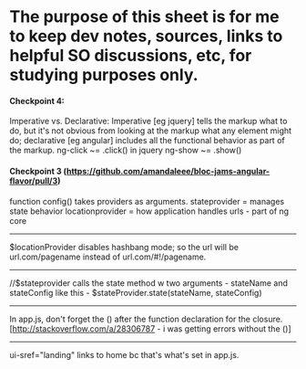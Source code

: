 # The purpose of this sheet is for me to keep dev notes, sources, links to helpful SO discussions, etc, for studying purposes only. 

#### Checkpoint 4: 

Imperative vs. Declarative: Imperative [eg jquery] tells the markup what to do, but it's not obvious from looking at the markup what any element might do; declarative [eg angular] includes all the functional behavior as part of the markup. 
ng-click ~= .click() in jquery
ng-show ~= .show()



#### Checkpoint 3 (https://github.com/amandaleee/bloc-jams-angular-flavor/pull/3)

function config() takes providers as arguments. 
 stateprovider  = manages state behavior
 locationprovider = how application handles urls - part of ng core 

-------

$locationProvider disables hashbang mode; so the url will be url.com/pagename instead of url.com/#!/pagename. 

-------

//$stateprovider calls the state method w two arguments - stateName and stateConfig 
 like this - $stateProvider.state(stateName, stateConfig)


-------

In app.js, don't forget the () after the function declaration for the closure. [http://stackoverflow.com/a/28306787 - i was getting errors without the ()]

------- 
ui-sref="landing" links to home bc that's what's set in app.js.